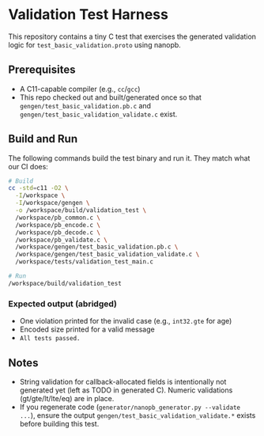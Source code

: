 # Validation Test Harness

This repository contains a tiny C test that exercises the generated validation logic for `test_basic_validation.proto` using nanopb.

## Prerequisites

- A C11-capable compiler (e.g., `cc`/`gcc`)
- This repo checked out and built/generated once so that `gengen/test_basic_validation.pb.c` and `gengen/test_basic_validation_validate.c` exist.

## Build and Run

The following commands build the test binary and run it. They match what our CI does:

```sh
# Build
cc -std=c11 -O2 \
  -I/workspace \
  -I/workspace/gengen \
  -o /workspace/build/validation_test \
  /workspace/pb_common.c \
  /workspace/pb_encode.c \
  /workspace/pb_decode.c \
  /workspace/pb_validate.c \
  /workspace/gengen/test_basic_validation.pb.c \
  /workspace/gengen/test_basic_validation_validate.c \
  /workspace/tests/validation_test_main.c

# Run
/workspace/build/validation_test
```

### Expected output (abridged)

- One violation printed for the invalid case (e.g., `int32.gte` for age)
- Encoded size printed for a valid message
- `All tests passed.`

## Notes

- String validation for callback-allocated fields is intentionally not generated yet (left as TODO in generated C). Numeric validations (gt/gte/lt/lte/eq) are in place.
- If you regenerate code (`generator/nanopb_generator.py --validate ...`), ensure the output `gengen/test_basic_validation_validate.*` exists before building this test.
